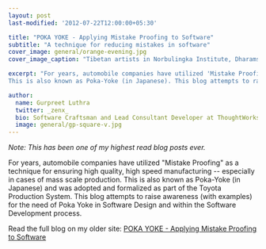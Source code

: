 ```yaml
---
layout: post
last-modified: '2012-07-22T12:00:00+05:30'

title: "POKA YOKE - Applying Mistake Proofing to Software"
subtitle: "A technique for reducing mistakes in software"
cover_image: general/orange-evening.jpg
cover_image_caption: "Tibetan artists in Norbulingka Institute, Dharamshala, India"

excerpt: "For years, automobile companies have utilized 'Mistake Proofing' as a technique for ensuring high quality, high speed manufacturing.
This is also known as Poka-Yoke (in Japanese). This blog attempts to raise awareness (with examples) for the need of Poka Yoke in Software."

author:
  name: Gurpreet Luthra
  twitter: _zenx_
  bio: Software Craftsman and Lead Consultant Developer at ThoughtWorks
  image: general/gp-square-v.jpg
---
```


*Note: This has been one of my highest read blog posts ever.*

For years, automobile companies have utilized "Mistake Proofing" as a technique for ensuring high quality,
high speed manufacturing -- especially in cases of mass scale production.
This is also known as Poka-Yoke (in Japanese) and was adopted and formalized as part of the Toyota Production System.
This blog attempts to raise awareness (with examples) for the need of Poka Yoke in Software Design and
within the Software Development process.

Read the full blog on my older site:
[POKA YOKE - Applying Mistake Proofing to Software](http://techie-notebook.blogspot.in/2012/07/poka-yoke-applying-mistake-proofing-to.html)